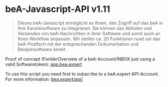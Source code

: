 # beA-Javascript-API v1.11

> Dieses beA-Javascript ermöglicht es Ihnen, den Zugriff auf das beA in Ihre Kanzleisoftware zu integrieren. Sie können das Abholen und Versenden von beA-Nachrichten in Ihrer Software und somit auch an Ihren Workflow anpassen. Wir stellen ca. 20 Funktionen rund um das beA-Postfach mit der entsprechenden Dokumentation und Beispielsoftware bereit.

Proof of concept (ForlderOverview of a beA-Account/INBOX just using a valid Softwaretoken): [app.bea.expert](https://app.bea.expert/)

To use this script you need first to subscribe to a beA.expert API-Account. 
For more information: [bea.expert/api/](https://bea.expert/api/)

